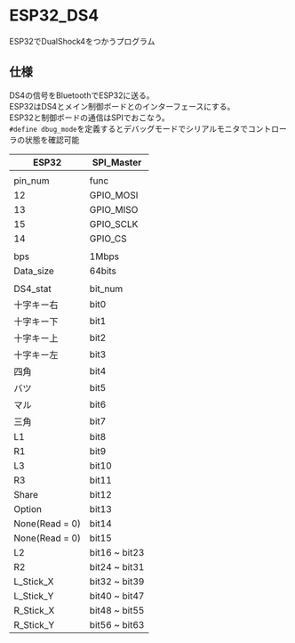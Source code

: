 # ESP32_DS4
ESP32でDualShock4をつかうプログラム
## 仕様
DS4の信号をBluetoothでESP32に送る。<br>
ESP32はDS4とメイン制御ボードとのインターフェースにする。<br>
ESP32と制御ボードの通信はSPIでおこなう。<br>
`#define dbug_mode`を定義するとデバッグモードでシリアルモニタでコントローラの状態を確認可能<br>


|ESP32|SPI_Master|
|---|---|
|||
|pin_num|func|
|12|GPIO_MOSI|
|13|GPIO_MISO|
|15|GPIO_SCLK|
|14|GPIO_CS|
|||
|bps|1Mbps|
|Data_size|64bits|
|||
|DS4_stat|bit_num|
|十字キー右|bit0|
|十字キー下|bit1|
|十字キー上|bit2|
|十字キー左|bit3|
|四角|bit4|
|バツ|bit5|
|マル|bit6|
|三角|bit7|
|L1|bit8|
|R1|bit9|
|L3|bit10|
|R3|bit11|
|Share|bit12|
|Option|bit13|
|None(Read = 0)|bit14|
|None(Read = 0)|bit15|
|L2|bit16 ~ bit23|
|R2|bit24 ~ bit31|
|L_Stick_X|bit32 ~ bit39|
|L_Stick_Y|bit40 ~ bit47|
|R_Stick_X|bit48 ~ bit55|
|R_Stick_Y|bit56 ~ bit63|
